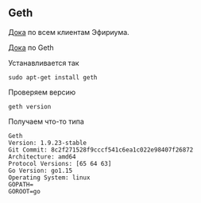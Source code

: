 ## Geth

[Дока](https://ethdocs.org/en/latest/ethereum-clients/choosing-a-client.html) по всем клиентам Эфириума.

[Дока](https://geth.ethereum.org/) по Geth

Устанавливается так
```
sudo apt-get install geth
```
Проверяем версию
```
geth version
```
Получаем что-то типа
```
Geth
Version: 1.9.23-stable
Git Commit: 8c2f271528f9cccf541c6ea1c022e98407f26872
Architecture: amd64
Protocol Versions: [65 64 63]
Go Version: go1.15
Operating System: linux
GOPATH=
GOROOT=go
```